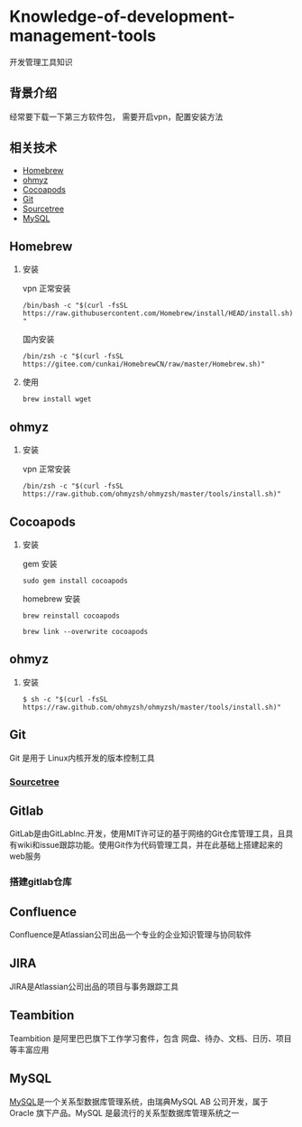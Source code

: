 # Knowledge-of-development-management-tools
开发管理工具知识

## 背景介绍

经常要下载一下第三方软件包， 需要开启vpn，配置安装方法


## 相关技术

* [Homebrew](https://brew.sh)
* [ohmyz](https://ohmyz.sh)
* [Cocoapods](https://cocoapods.org)
* [Git](https://git-scm.com)
* [Sourcetree](https://www.sourcetreeapp.com)
* [MySQL](https://www.mysql.com)

## Homebrew 

1. 安装

    vpn 正常安装

    `/bin/bash -c "$(curl -fsSL https://raw.githubusercontent.com/Homebrew/install/HEAD/install.sh)"`

    国内安装

    `/bin/zsh -c "$(curl -fsSL https://gitee.com/cunkai/HomebrewCN/raw/master/Homebrew.sh)"`

2. 使用

   
    `brew install wget`

## ohmyz 

1. 安装

    vpn 正常安装

    `/bin/zsh -c "$(curl -fsSL https://raw.github.com/ohmyzsh/ohmyzsh/master/tools/install.sh)"`


## Cocoapods

1. 安装

    gem 安装

    `sudo gem install cocoapods`

    homebrew 安装

    `brew reinstall cocoapods`

    `brew link --overwrite cocoapods`


## ohmyz

1. 安装

    `$ sh -c "$(curl -fsSL https://raw.github.com/ohmyzsh/ohmyzsh/master/tools/install.sh)"`
   




## Git
Git 是用于 Linux内核开发的版本控制工具
### [Sourcetree](https://www.sourcetreeapp.com/)

## Gitlab
GitLab是由GitLabInc.开发，使用MIT许可证的基于网络的Git仓库管理工具，且具有wiki和issue跟踪功能。使用Git作为代码管理工具，并在此基础上搭建起来的web服务
### 搭建gitlab仓库

## Confluence
Confluence是Atlassian公司出品一个专业的企业知识管理与协同软件

## JIRA 
JIRA是Atlassian公司出品的项目与事务跟踪工具

## Teambition
Teambition 是阿里巴巴旗下工作学习套件，包含 网盘、待办、文档、日历、项目 等丰富应用

## MySQL
[MySQL](https://www.mysql.com/)是一个关系型数据库管理系统，由瑞典MySQL AB 公司开发，属于 Oracle 旗下产品。MySQL 是最流行的关系型数据库管理系统之一


